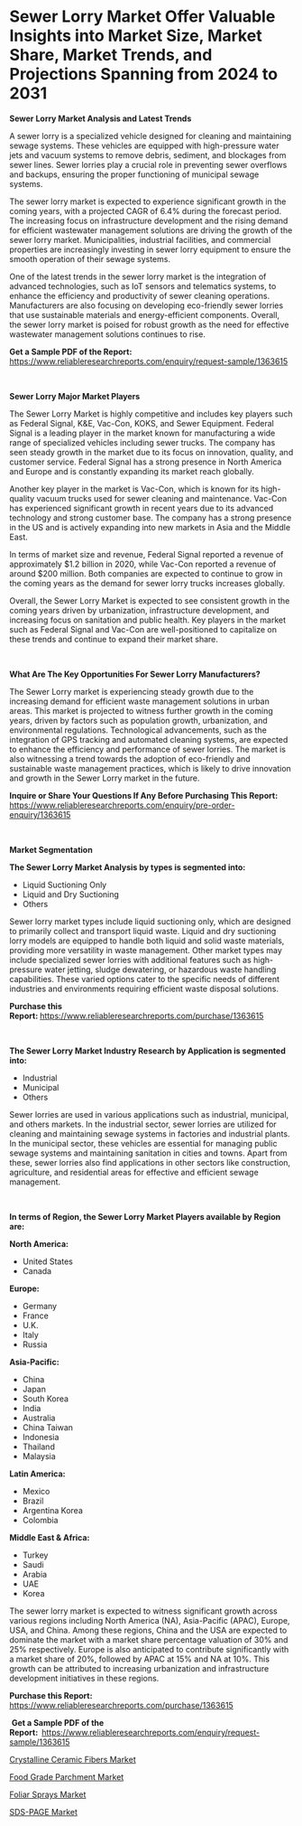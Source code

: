 <p><h1>Sewer Lorry Market Offer Valuable Insights into Market Size, Market Share, Market Trends, and Projections Spanning from 2024 to 2031</h1></p><p><strong>Sewer Lorry Market Analysis and Latest Trends</strong></p>
<p><p>A sewer lorry is a specialized vehicle designed for cleaning and maintaining sewage systems. These vehicles are equipped with high-pressure water jets and vacuum systems to remove debris, sediment, and blockages from sewer lines. Sewer lorries play a crucial role in preventing sewer overflows and backups, ensuring the proper functioning of municipal sewage systems.</p><p>The sewer lorry market is expected to experience significant growth in the coming years, with a projected CAGR of 6.4% during the forecast period. The increasing focus on infrastructure development and the rising demand for efficient wastewater management solutions are driving the growth of the sewer lorry market. Municipalities, industrial facilities, and commercial properties are increasingly investing in sewer lorry equipment to ensure the smooth operation of their sewage systems.</p><p>One of the latest trends in the sewer lorry market is the integration of advanced technologies, such as IoT sensors and telematics systems, to enhance the efficiency and productivity of sewer cleaning operations. Manufacturers are also focusing on developing eco-friendly sewer lorries that use sustainable materials and energy-efficient components. Overall, the sewer lorry market is poised for robust growth as the need for effective wastewater management solutions continues to rise.</p></p>
<p><strong>Get a Sample PDF of the Report:&nbsp;</strong> <a href="https://www.reliableresearchreports.com/enquiry/request-sample/1363615">https://www.reliableresearchreports.com/enquiry/request-sample/1363615</a></p>
<p>&nbsp;</p>
<p><strong>Sewer Lorry Major Market Players</strong></p>
<p><p>The Sewer Lorry Market is highly competitive and includes key players such as Federal Signal, K&E, Vac-Con, KOKS, and Sewer Equipment. Federal Signal is a leading player in the market known for manufacturing a wide range of specialized vehicles including sewer trucks. The company has seen steady growth in the market due to its focus on innovation, quality, and customer service. Federal Signal has a strong presence in North America and Europe and is constantly expanding its market reach globally.</p><p>Another key player in the market is Vac-Con, which is known for its high-quality vacuum trucks used for sewer cleaning and maintenance. Vac-Con has experienced significant growth in recent years due to its advanced technology and strong customer base. The company has a strong presence in the US and is actively expanding into new markets in Asia and the Middle East.</p><p>In terms of market size and revenue, Federal Signal reported a revenue of approximately $1.2 billion in 2020, while Vac-Con reported a revenue of around $200 million. Both companies are expected to continue to grow in the coming years as the demand for sewer lorry trucks increases globally.</p><p>Overall, the Sewer Lorry Market is expected to see consistent growth in the coming years driven by urbanization, infrastructure development, and increasing focus on sanitation and public health. Key players in the market such as Federal Signal and Vac-Con are well-positioned to capitalize on these trends and continue to expand their market share.</p></p>
<p>&nbsp;</p>
<p><strong>What Are The Key Opportunities For Sewer Lorry Manufacturers?</strong></p>
<p><p>The Sewer Lorry market is experiencing steady growth due to the increasing demand for efficient waste management solutions in urban areas. This market is projected to witness further growth in the coming years, driven by factors such as population growth, urbanization, and environmental regulations. Technological advancements, such as the integration of GPS tracking and automated cleaning systems, are expected to enhance the efficiency and performance of sewer lorries. The market is also witnessing a trend towards the adoption of eco-friendly and sustainable waste management practices, which is likely to drive innovation and growth in the Sewer Lorry market in the future.</p></p>
<p><strong>Inquire or Share Your Questions If Any Before Purchasing This Report:</strong> <a href="https://www.reliableresearchreports.com/enquiry/pre-order-enquiry/1363615">https://www.reliableresearchreports.com/enquiry/pre-order-enquiry/1363615</a></p>
<p>&nbsp;</p>
<p><strong>Market Segmentation</strong></p>
<p><strong>The Sewer Lorry Market Analysis by types is segmented into:</strong></p>
<p><ul><li>Liquid Suctioning Only</li><li>Liquid and Dry Suctioning</li><li>Others</li></ul></p>
<p><p>Sewer lorry market types include liquid suctioning only, which are designed to primarily collect and transport liquid waste. Liquid and dry suctioning lorry models are equipped to handle both liquid and solid waste materials, providing more versatility in waste management. Other market types may include specialized sewer lorries with additional features such as high-pressure water jetting, sludge dewatering, or hazardous waste handling capabilities. These varied options cater to the specific needs of different industries and environments requiring efficient waste disposal solutions.</p></p>
<p><strong>Purchase this Report:&nbsp;</strong><a href="https://www.reliableresearchreports.com/purchase/1363615">https://www.reliableresearchreports.com/purchase/1363615</a></p>
<p>&nbsp;</p>
<p><strong>The Sewer Lorry Market Industry Research by Application is segmented into:</strong></p>
<p><ul><li>Industrial</li><li>Municipal</li><li>Others</li></ul></p>
<p><p>Sewer lorries are used in various applications such as industrial, municipal, and others markets. In the industrial sector, sewer lorries are utilized for cleaning and maintaining sewage systems in factories and industrial plants. In the municipal sector, these vehicles are essential for managing public sewage systems and maintaining sanitation in cities and towns. Apart from these, sewer lorries also find applications in other sectors like construction, agriculture, and residential areas for effective and efficient sewage management.</p></p>
<p>&nbsp;</p>
<p><strong>In terms of Region, the Sewer Lorry Market Players available by Region are:</strong></p>
<p>
    <p> <strong> North America: </strong>
        <ul>
            <li>United States</li>
            <li>Canada</li>
        </ul>
        </p> 
    <p> <strong> Europe: </strong>
        <ul>
            <li>Germany</li>
            <li>France</li>
            <li>U.K.</li>
            <li>Italy</li>
            <li>Russia</li>
        </ul>
        </p> 
    <p> <strong> Asia-Pacific: </strong>
        <ul>
            <li>China</li>
            <li>Japan</li>
            <li>South Korea</li>
            <li>India</li>
            <li>Australia</li>
            <li>China Taiwan</li>
            <li>Indonesia</li>
            <li>Thailand</li>
            <li>Malaysia</li>
        </ul>
        </p> 
    <p> <strong> Latin America: </strong>
        <ul>
            <li>Mexico</li>
            <li>Brazil</li>
            <li>Argentina Korea</li>
            <li>Colombia</li>
        </ul>
        </p> 
    <p> <strong> Middle East & Africa: </strong>
        <ul>
            <li>Turkey</li>
            <li>Saudi</li>
            <li>Arabia</li>
            <li>UAE</li>
            <li>Korea</li>
        </ul>
    </p>
    </p>
<p><p>The sewer lorry market is expected to witness significant growth across various regions including North America (NA), Asia-Pacific (APAC), Europe, USA, and China. Among these regions, China and the USA are expected to dominate the market with a market share percentage valuation of 30% and 25% respectively. Europe is also anticipated to contribute significantly with a market share of 20%, followed by APAC at 15% and NA at 10%. This growth can be attributed to increasing urbanization and infrastructure development initiatives in these regions.</p></p>
<p><strong>Purchase this Report: </strong><a href="https://www.reliableresearchreports.com/purchase/1363615">https://www.reliableresearchreports.com/purchase/1363615</a></p>
<p>&nbsp;<strong>Get a Sample PDF of the Report:&nbsp;&nbsp;</strong><a href="https://www.reliableresearchreports.com/enquiry/request-sample/1363615">https://www.reliableresearchreports.com/enquiry/request-sample/1363615</a></p>
<p><strong></strong></p>
<p><p><a href="https://view.publitas.com/reportprime-1/crystalline-ceramic-fibers-market-insights-market-players-and-forecast-till-2030/">Crystalline Ceramic Fibers Market</a></p><p><a href="https://view.publitas.com/reportprime-1/food-grade-parchment-market-insights-market-players-and-forecast-till-2030/">Food Grade Parchment Market</a></p><p><a href="https://five-trouble-98a.notion.site/Foliar-Sprays-Market-Provides-a-Comprehensive-Analysis-Including-a-Macro-Overview-of-the-Market-as-w-b0ddbd1cace74e739cbf7eb4d7360098">Foliar Sprays Market</a></p><p><a href="https://view.publitas.com/reportprime-1/sds-page-market-size-share-trends-analysis-report-by-application-regional-outlook-competitive-strategies-and-segment-forecasts-2023-2030/">SDS-PAGE Market</a></p></p>